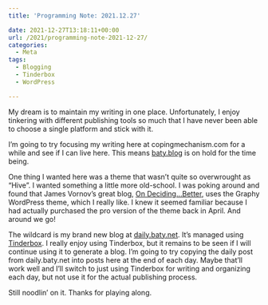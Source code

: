 ```yaml
---
title: 'Programming Note: 2021.12.27'

date: 2021-12-27T13:18:11+00:00
url: /2021/programming-note-2021-12-27/
categories:
  - Meta
tags:
  - Blogging
  - Tinderbox
  - WordPress

---
```

My dream is to maintain my writing in one place. Unfortunately, I enjoy tinkering with different publishing tools so much that I have never been able to choose a single platform and stick with it.

I&#8217;m going to try focusing my writing here at copingmechanism.com for a while and see if I can live here. This means [baty.blog][1] is on hold for the time being.

One thing I wanted here was a theme that wasn&#8217;t quite so overwrought as &#8220;Hive&#8221;. I wanted something a little more old-school. I was poking around and found that James Vornov&#8217;s great blog, [On Deciding&#8230;Better][2], uses the Graphy WordPress theme, which I really like. I knew it seemed familiar because I had actually purchased the pro version of the theme back in April. And around we go!

The wildcard is my brand new blog at [daily.baty.net][3]. It&#8217;s managed using [Tinderbox][4]. I really enjoy using Tinderbox, but it remains to be seen if I will continue using it to generate a blog. I&#8217;m going to try copying the daily post from daily.baty.net into posts here at the end of each day. Maybe that&#8217;ll work well and I&#8217;ll switch to just using Tinderbox for writing and organizing each day, but not use it for the actual publishing process.

Still noodlin&#8217; on it. Thanks for playing along.

 [1]: https://baty.blog
 [2]: https://decidingbetter.com
 [3]: https://daily.baty.net
 [4]: http://www.eastgate.com/Tinderbox